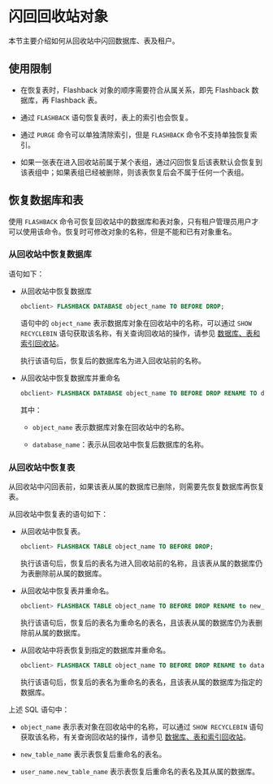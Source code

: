 # 闪回回收站对象

本节主要介绍如何从回收站中闪回数据库、表及租户。

## 使用限制

* 在恢复表时，Flashback 对象的顺序需要符合从属关系，即先 Flashback 数据库，再 Flashback 表。

* 通过 `FLASHBACK` 语句恢复表时，表上的索引也会恢复。

* 通过 `PURGE` 命令可以单独清除索引，但是 `FLASHBACK` 命令不支持单独恢复索引。

* 如果一张表在进入回收站前属于某个表组，通过闪回恢复后该表默认会恢复到该表组中；如果表组已经被删除，则该表恢复后会不属于任何一个表组。

## 恢复数据库和表

使用 `FLASHBACK` 命令可恢复回收站中的数据库和表对象，只有租户管理员用户才可以使用该命令。恢复时可修改对象的名称，但是不能和已有对象重名。

### 从回收站中恢复数据库

语句如下：

* 从回收站中恢复数据库

  ```sql
  obclient> FLASHBACK DATABASE object_name TO BEFORE DROP;
  ```

  语句中的 `object_name` 表示数据库对象在回收站中的名称，可以通过 `SHOW RECYCLEBIN` 语句获取该名称，有关查询回收站的操作，请参见 [数据库、表和索引回收站](../1.administrator-guide-flashback/2.recycle-bin-for-databases-tables-and-indexes.md)。

  执行该语句后，恢复后的数据库名为进入回收站前的名称。
  
* 从回收站中恢复数据库并重命名

  ```sql
  obclient> FLASHBACK DATABASE object_name TO BEFORE DROP RENAME TO database_name;
  ```

  其中：

  * `object_name` 表示数据库对象在回收站中的名称。

  * `database_name`：表示从回收站中恢复后数据库的名称。

### 从回收站中恢复表

从回收站中闪回表前，如果该表从属的数据库已删除，则需要先恢复数据库再恢复表。

从回收站中恢复表的语句如下：

* 从回收站中恢复表。

  ```sql
  obclient> FLASHBACK TABLE object_name TO BEFORE DROP;
  ```

  执行该语句后，恢复后的表名为进入回收站前的名称，且该表从属的数据库仍为表删除前从属的数据库。
  
* 从回收站中恢复表并重命名。

  ```sql
  obclient> FLASHBACK TABLE object_name TO BEFORE DROP RENAME to new_table_name;
  ```

  执行该语句后，恢复后的表名为重命名的表名，且该表从属的数据库仍为表删除前从属的数据库。
  
* 从回收站中将表恢复到指定的数据库并重命名。

  ```sql
  obclient> FLASHBACK TABLE object_name TO BEFORE DROP RENAME to database_name.new_table_name;
  ```

  执行该语句后，恢复后的表名为重命名的表名，且该表从属的数据库为指定的数据库。

上述 SQL 语句中：

* `object_name` 表示表对象在回收站中的名称，可以通过 `SHOW RECYCLEBIN` 语句获取该名称，有关查询回收站的操作，请参见 [数据库、表和索引回收站](2.recycle-bin-for-databases-tables-and-indexes.md)。

* `new_table_name` 表示表恢复后重命名的表名。

* `user_name.new_table_name` 表示表恢复后重命名的表名及其从属的数据库。
